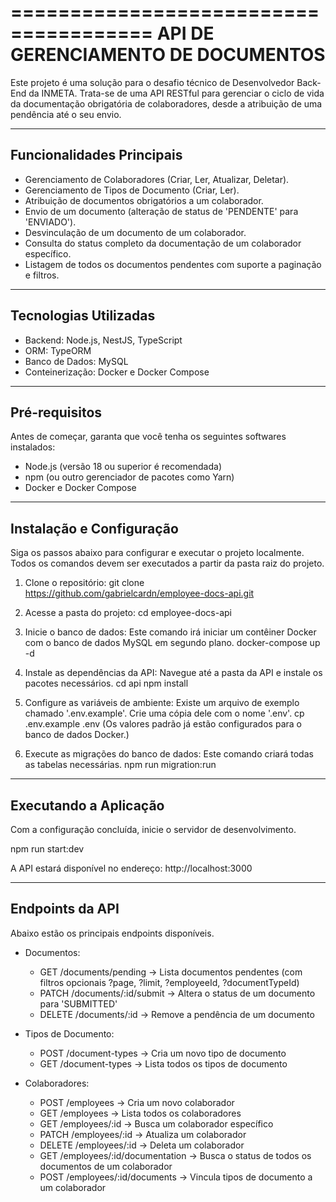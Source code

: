 ======================================
 API DE GERENCIAMENTO DE DOCUMENTOS
======================================

Este projeto é uma solução para o desafio técnico de Desenvolvedor Back-End da INMETA.
Trata-se de uma API RESTful para gerenciar o ciclo de vida da documentação obrigatória de colaboradores, desde a atribuição de uma pendência até o seu envio.


--------------------
Funcionalidades Principais
--------------------

* Gerenciamento de Colaboradores (Criar, Ler, Atualizar, Deletar).
* Gerenciamento de Tipos de Documento (Criar, Ler).
* Atribuição de documentos obrigatórios a um colaborador.
* Envio de um documento (alteração de status de 'PENDENTE' para 'ENVIADO').
* Desvinculação de um documento de um colaborador.
* Consulta do status completo da documentação de um colaborador específico.
* Listagem de todos os documentos pendentes com suporte a paginação e filtros.


--------------------
Tecnologias Utilizadas
--------------------

* Backend: Node.js, NestJS, TypeScript
* ORM: TypeORM
* Banco de Dados: MySQL
* Conteinerização: Docker e Docker Compose


--------------------
Pré-requisitos
--------------------

Antes de começar, garanta que você tenha os seguintes softwares instalados:

* Node.js (versão 18 ou superior é recomendada)
* npm (ou outro gerenciador de pacotes como Yarn)
* Docker e Docker Compose


--------------------
Instalação e Configuração
--------------------

Siga os passos abaixo para configurar e executar o projeto localmente. Todos os comandos devem ser executados a partir da pasta raiz do projeto.

1. Clone o repositório:
   git clone https://github.com/gabrielcardn/employee-docs-api.git

2. Acesse a pasta do projeto:
   cd employee-docs-api

3. Inicie o banco de dados:
   Este comando irá iniciar um contêiner Docker com o banco de dados MySQL em segundo plano.
   docker-compose up -d

4. Instale as dependências da API:
   Navegue até a pasta da API e instale os pacotes necessários.
   cd api
   npm install

5. Configure as variáveis de ambiente:
   Existe um arquivo de exemplo chamado '.env.example'. Crie uma cópia dele com o nome '.env'.
   cp .env.example .env
   (Os valores padrão já estão configurados para o banco de dados Docker.)

6. Execute as migrações do banco de dados:
   Este comando criará todas as tabelas necessárias.
   npm run migration:run


--------------------
Executando a Aplicação
--------------------

Com a configuração concluída, inicie o servidor de desenvolvimento.

   npm run start:dev

A API estará disponível no endereço: http://localhost:3000


--------------------
Endpoints da API
--------------------

Abaixo estão os principais endpoints disponíveis.

* Documentos:
  - GET /documents/pending -> Lista documentos pendentes (com filtros opcionais ?page, ?limit, ?employeeId, ?documentTypeId)
  - PATCH /documents/:id/submit -> Altera o status de um documento para 'SUBMITTED'
  - DELETE /documents/:id -> Remove a pendência de um documento

* Tipos de Documento:
  - POST /document-types -> Cria um novo tipo de documento
  - GET /document-types -> Lista todos os tipos de documento

* Colaboradores:
  - POST /employees -> Cria um novo colaborador
  - GET /employees -> Lista todos os colaboradores
  - GET /employees/:id -> Busca um colaborador específico
  - PATCH /employees/:id -> Atualiza um colaborador
  - DELETE /employees/:id -> Deleta um colaborador
  - GET /employees/:id/documentation -> Busca o status de todos os documentos de um colaborador
  - POST /employees/:id/documents -> Vincula tipos de documento a um colaborador
